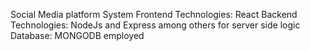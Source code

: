 Social Media platform System
Frontend Technologies: React
Backend Technologies: NodeJs and Express among others for server side logic
Database: MONGODB employed 
